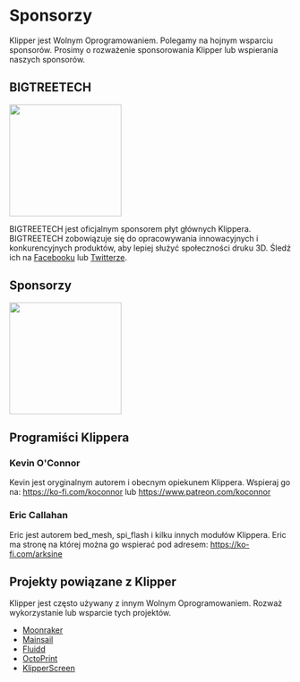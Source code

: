 # Sponsorzy

Klipper jest Wolnym Oprogramowaniem. Polegamy na hojnym wsparciu sponsorów. Prosimy o rozważenie sponsorowania Klipper lub wspierania naszych sponsorów.

## BIGTREETECH

[<img src="./img/sponsors/BTT_BTT.png" width="200" />](https://bigtree-tech.com/collections/all-products)

BIGTREETECH jest oficjalnym sponsorem płyt głównych Klippera. BIGTREETECH zobowiązuje się do opracowywania innowacyjnych i konkurencyjnych produktów, aby lepiej służyć społeczności druku 3D. Śledź ich na [Facebooku](https://www.facebook.com/BIGTREETECH) lub [Twitterze](https://twitter.com/BigTreeTech).

## Sponsorzy

[<img src="./img/sponsors/obico-light-horizontal.png" width="200" />](https://obico.io/klipper.html?source=klipper_sponsor)

## Programiści Klippera

### Kevin O'Connor

Kevin jest oryginalnym autorem i obecnym opiekunem Klippera. Wspieraj go na: <https://ko-fi.com/koconnor> lub <https://www.patreon.com/koconnor>

### Eric Callahan

Eric jest autorem bed_mesh, spi_flash i kilku innych modułów Klippera. Eric ma stronę na której można go wspierać pod adresem: <https://ko-fi.com/arksine>

## Projekty powiązane z Klipper

Klipper jest często używany z innym Wolnym Oprogramowaniem. Rozważ wykorzystanie lub wsparcie tych projektów.

* [Moonraker](https://github.com/Arksine/moonraker)
* [Mainsail](https://github.com/mainsail-crew/mainsail)
* [Fluidd](https://github.com/fluidd-core/fluidd)
* [OctoPrint](https://octoprint.org/)
* [KlipperScreen](https://github.com/jordanruthe/KlipperScreen)
